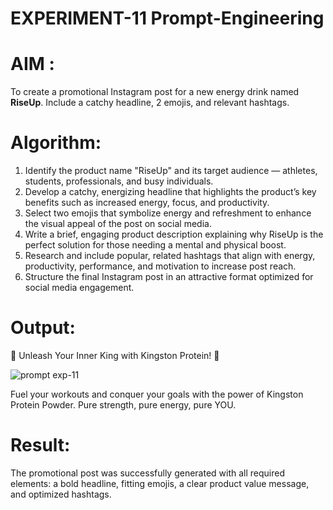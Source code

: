 # EXPERIMENT-11 Prompt-Engineering  
# AIM : 
To create a promotional Instagram post for a new energy drink named **RiseUp**. Include a catchy headline, 2 emojis, and relevant hashtags.  

# Algorithm:  
1. Identify the product name "RiseUp" and its target audience — athletes, students, professionals, and busy individuals.  
2. Develop a catchy, energizing headline that highlights the product’s key benefits such as increased energy, focus, and productivity.  
3. Select two emojis that symbolize energy and refreshment to enhance the visual appeal of the post on social media.  
4. Write a brief, engaging product description explaining why RiseUp is the perfect solution for those needing a mental and physical boost.  
5. Research and include popular, related hashtags that align with energy, productivity, performance, and motivation to increase post reach.  
6. Structure the final Instagram post in an attractive format optimized for social media engagement.

# Output:  
👑 Unleash Your Inner King with Kingston Protein! 💪


![prompt exp-11](https://github.com/user-attachments/assets/c29c9c69-98af-4076-9058-931bc7c3063f)

Fuel your workouts and conquer your goals with the power of Kingston Protein Powder. Pure strength, pure energy, pure YOU.
# Result:  
The promotional post was successfully generated with all required elements: a bold headline, fitting emojis, a clear product value message, and optimized hashtags.


